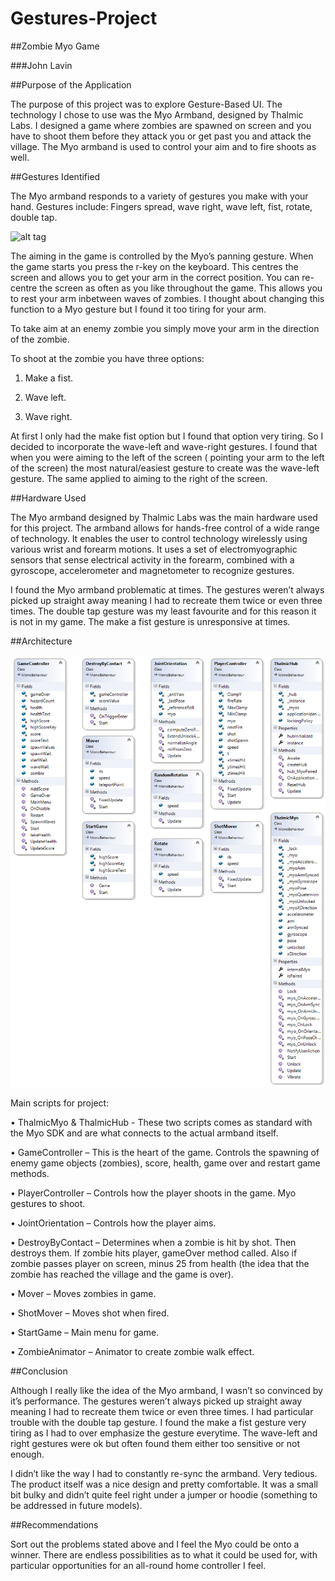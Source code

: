 # Gestures-Project

##Zombie Myo Game

###John Lavin

##Purpose of the Application

The purpose of this project was to explore Gesture-Based UI. 
The technology I chose to use was the Myo Armband, designed by Thalmic Labs. 
I designed a game where zombies are spawned on screen and you have to shoot them 
before they attack you or get past you and attack the village. 
The Myo armband is used to control your aim and to fire shoots as well. 

##Gestures Identified

The Myo armband responds to a variety of gestures you make with your hand. Gestures include: Fingers spread, wave right, wave left, fist, rotate, double tap.


![alt tag](https://camo.githubusercontent.com/588008914020ff115d0fae331a16005ca6aa9e77/68747470733a2f2f612e706f6d662e6361742f62616b69736c2e6a7067)

The aiming in the game is controlled by the Myo’s panning gesture. 
When the game starts you press the r-key on the keyboard. This centres the screen and allows you to get your arm in the correct position. You can re-centre the screen as often as you like throughout the game. This allows you to rest your arm inbetween waves of zombies. I thought about changing this function to a Myo gesture but I found it too tiring for your arm.

To take aim at an enemy zombie you simply move your arm in the direction of the zombie.

To shoot at the zombie you have three options:

1.	Make a fist.

2.	Wave left.

3.	Wave right.


At first I only had the make fist option but I found that option very tiring. So I decided to incorporate the wave-left and wave-right gestures. I found that when you were aiming to the left of the screen ( pointing your arm to the left of the screen) the most natural/easiest gesture to create was the wave-left gesture. The same applied to aiming to the right of the screen.   


##Hardware Used

The Myo armband designed by Thalmic Labs was the main hardware used for this project. The armband allows for hands-free control of a wide range of technology. It enables the user to control technology wirelessly using various wrist and forearm motions. It uses a set of electromyographic sensors that sense electrical activity in the forearm, combined with a gyroscope, accelerometer and magnetometer to recognize gestures.

I found the Myo armband problematic at times. The gestures weren’t always picked up straight away meaning I had to recreate them twice or even three times. The double tap gesture was my least favourite and for this reason it is not in my game. The make a fist gesture is unresponsive at times.

##Architecture

![alt tag](https://raw.githubusercontent.com/JnLvn/Zombies-Myo-Game/master/ClassDiagram1.png)

Main scripts for project:

•	ThalmicMyo & ThalmicHub - These two scripts comes as standard with the Myo SDK and are what connects to the actual armband itself.

•	GameController – This is the heart of the game. Controls the spawning of enemy game objects (zombies), score, health, game over and restart game methods.

•	PlayerController – Controls how the player shoots in the game. Myo gestures to shoot.

•	JointOrientation – Controls how the player aims. 

•	DestroyByContact – Determines when a zombie is hit by shot. Then destroys them. If zombie hits player, gameOver method called. Also if zombie passes player on screen, minus 25 from health (the idea that the zombie has reached the village and the game is over).

•	Mover – Moves zombies in game.

•	ShotMover – Moves shot when fired.

•	StartGame – Main menu for game.

•	ZombieAnimator – Animator to create zombie walk effect.

##Conclusion

Although I really like the idea of the Myo armband, I wasn’t so convinced by it’s performance. The gestures weren’t always picked up straight away meaning I had to recreate them twice or even three times. I had particular trouble with the double tap gesture. I found the make a fist gesture very tiring as I had to over emphasize the gesture everytime. The wave-left and right gestures were ok but often found them either too sensitive or not enough. 

I didn’t like the way I had to constantly re-sync the armband. Very tedious.
The product itself was a nice design and pretty comfortable. It was a small bit bulky and didn’t quite feel right under a jumper or hoodie (something to be addressed in future models).


##Recommendations

Sort out the problems stated above and I feel the Myo could be onto a winner. There are endless possibilities as to what it could be used for, with particular opportunities for an all-round home controller I feel. 



